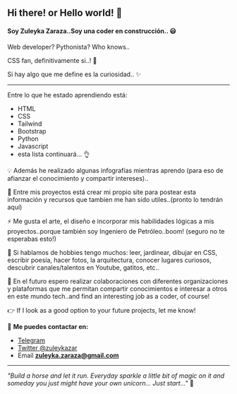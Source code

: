 ## Hi there! or Hello world! :raising_hand:

#### Soy Zuleyka Zaraza..Soy una coder en construcción.. 😃

Web developer? Pythonista? Who knows..

CSS fan, definitivamente si..! :gift_heart:

Si hay algo que me define es la curiosidad.. ✨

___

Entre lo que he estado aprendiendo está:

- HTML
- CSS 
- Tailwind
- Bootstrap
- Python
- Javascript
- esta lista continuará... :ok_hand:

:bulb: Además he realizado algunas infografías mientras aprendo (para eso de afianzar el conocimiento y compartir intereses)..

:bookmark_tabs: Entre mis proyectos está crear mi propio site para postear esta información y recursos que tambien me han sido utiles..(pronto lo tendrán aquí)

⚡ Me gusta el arte, el diseño e incorporar mis habilidades lógicas a mis proyectos..porque también soy Ingeniero de Petróleo..boom! (seguro no te esperabas esto!)

:herb: Si hablamos de hobbies tengo muchos: leer, jardinear, dibujar en CSS, escribir poesía, hacer fotos, la arquitectura, conocer lugares curiosos, descubrir canales/talentos en Youtube, gatitos, etc.. 

🤞 En el futuro espero realizar colaboraciones con diferentes organizaciones y plataformas que me permitan compartir conocimientos e interesar a otros en este mundo tech..and find an interesting job as a coder, of course!

:point_right: If I look as a good option to your future projects, let me know! 

:love_letter: **Me puedes contactar en:** 
- [Telegram](https://t.me/zuleykaZar)  
- [Twitter @zuleykazar](https://twitter.com/zuleykazar?s=08)
- Email **zuleyka.zaraza@gmail.com**

___

*"Build a horse and let it run. Everyday sparkle a little bit of magic on it and someday you just might have your own unicorn...
Just start..."*
:unicorn:
